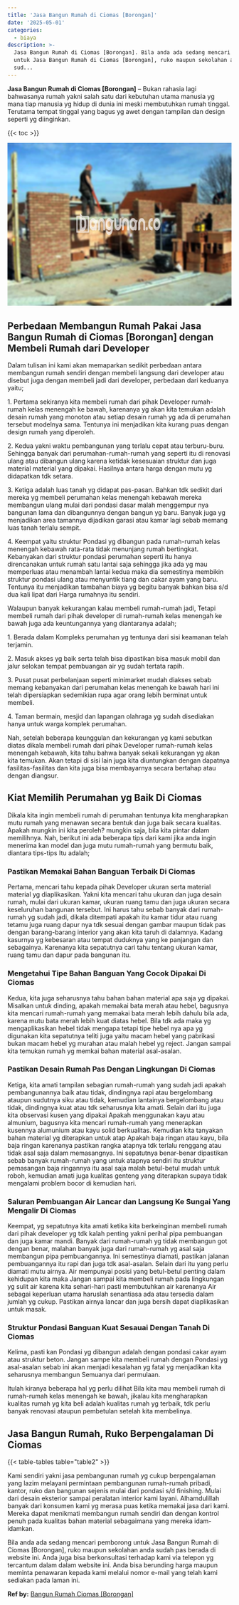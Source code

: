 ```yaml
---
title: 'Jasa Bangun Rumah di Ciomas [Borongan]'
date: '2025-05-01'
categories:
  - biaya
description: >-
  Jasa Bangun Rumah di Ciomas [Borongan]. Bila anda ada sedang mencari pemborong
  untuk Jasa Bangun Rumah di Ciomas [Borongan], ruko maupun sekolahan anda
  sud...
---
```


**Jasa Bangun Rumah di Ciomas \[Borongan\]** – Bukan rahasia lagi bahwasanya rumah yakni salah satu dari kebutuhan utama manusia yg mana tiap manusia yg hidup di dunia ini meski membutuhkan rumah tinggal. Terutama tempat tinggal yang bagus yg awet dengan tampilan dan design seperti yg diinginkan.

{{< toc >}}

![Jasa Bangun Rumah di Ciomas [Borongan]](/images/borong-bangunan-23.png)

## Perbedaan Membangun Rumah Pakai Jasa Bangun Rumah di Ciomas \[Borongan\] dengan Membeli Rumah dari Developer

Dalam tulisan ini kami akan memaparkan sedikit perbedaan antara membangun rumah sendiri dengan membeli langsung dari developer atau disebut juga dengan membeli jadi dari developer, perbedaan dari keduanya yaitu;

1\. Pertama sekiranya kita membeli rumah dari pihak Developer rumah-rumah kelas menengah ke bawah, karenanya yg akan kita temukan adalah desain rumah yang monoton atau setiap desain rumah yg ada di perumahan tersebut modelnya sama. Tentunya ini menjadikan kita kurang puas dengan design rumah yang diperoleh.

2\. Kedua yakni waktu pembangunan yang terlalu cepat atau terburu-buru. Sehingga banyak dari perumahan-rumah-rumah yang seperti itu di renovasi ulang atau dibangun ulang karena ketidak kesesuaian struktur dan juga material material yang dipakai. Hasilnya antara harga dengan mutu yg didapatkan tdk setara.

3\. Ketiga adalah luas tanah yg didapat pas-pasan. Bahkan tdk sedikit dari mereka yg membeli perumahan kelas menengah kebawah mereka membangun ulang mulai dari pondasi dasar malah menggempur nya bangunan lama dan dibangunnya dengan bangun yg baru. Banyak juga yg menjadikan area tamannya dijadikan garasi atau kamar lagi sebab memang luas tanah terlalu sempit.

4\. Keempat yaitu struktur Pondasi yg dibangun pada rumah-rumah kelas menengah kebawah rata-rata tidak menunjang rumah bertingkat. Kebanyakan dari struktur pondasi perumahan seperti itu hanya direncanakan untuk rumah satu lantai saja sehingga jika ada yg mau memperluas atau menambah lantai kedua maka dia semestinya membikin struktur pondasi ulang atau menyuntik tiang dan cakar ayam yang baru. Tentunya itu menjadikan tambahan biaya yg begitu banyak bahkan bisa s/d dua kali lipat dari Harga rumahnya itu sendiri.

Walaupun banyak kekurangan kalau membeli rumah-rumah jadi, Tetapi membeli rumah dari pihak developer di rumah-rumah kelas menengah ke bawah juga ada keuntungannya yang diantaranya adalah;

1\. Berada dalam Kompleks perumahan yg tentunya dari sisi keamanan telah terjamin.

2\. Masuk akses yg baik serta telah bisa dipastikan bisa masuk mobil dan jalur selokan tempat pembuangan air yg sudah tertata rapih.

3\. Pusat pusat perbelanjaan seperti minimarket mudah diakses sebab memang kebanyakan dari perumahan kelas menengah ke bawah hari ini telah dipersiapkan sedemikian rupa agar orang lebih berminat untuk membeli.

4\. Taman bermain, mesjid dan lapangan olahraga yg sudah disediakan hanya untuk warga komplek perumahan.

Nah, setelah beberapa keunggulan dan kekurangan yg kami sebutkan diatas dikala membeli rumah dari pihak Developer rumah-rumah kelas menengah kebawah, kita tahu bahwa banyak sekali kekurangan yg akan kita temukan. Akan tetapi di sisi lain juga kita diuntungkan dengan dapatnya fasilitas-fasilitas dan kita juga bisa membayarnya secara bertahap atau dengan diangsur.

## Kiat Memilih Perumahan yg Baik Di Ciomas

Dikala kita ingin membeli rumah di perumahan tentunya kita mengharapkan mutu rumah yang menawan secara bentuk dan juga baik secara kualitas. Apakah mungkin ini kita peroleh? mungkin saja, bila kita pintar dalam memilihnya. Nah, berikut ini ada beberapa tips dari kami jika anda ingin menerima kan model dan juga mutu rumah-rumah yang bermutu baik, diantara tips-tips Itu adalah;

### Pastikan Memakai Bahan Banguan Terbaik Di Ciomas

Pertama, mencari tahu kepada pihak Developer ukuran serta material material yg diaplikasikan. Yakni kita mencari tahu ukuran dan juga desain rumah, mulai dari ukuran kamar, ukuran ruang tamu dan juga ukuran secara keseluruhan bangunan tersebut. Ini harus tahu sebab banyak dari rumah-rumah yg sudah jadi, dikala ditempati apakah itu kamar tidur atau ruang tetamu juga ruang dapur nya tdk sesuai dengan gambar maupun tidak pas dengan barang-barang interior yang akan kita taruh di dalamnya. Kadang kasurnya yg kebesaran atau tempat duduknya yang ke panjangan dan sebagainya. Karenanya kita sepatutnya cari tahu tentang ukuran kamar, ruang tamu dan dapur pada bangunan itu.

### Mengetahui Tipe Bahan Banguan Yang Cocok Dipakai Di Ciomas

Kedua, kita juga seharusnya tahu bahan bahan material apa saja yg dipakai. Misalkan untuk dinding, apakah memakai bata merah atau hebel, bagusnya kita mencari rumah-rumah yang memakai bata merah lebih dahulu bila ada, karena mutu bata merah lebih kuat diatas hebel. Bila tdk ada maka yg mengaplikasikan hebel tidak mengapa tetapi tipe hebel nya apa yg digunakan kita sepatutnya teliti juga yaitu macam hebel yang pabrikasi bukan macam hebel yg murahan atau malah hebel yg reject. Jangan sampai kita temukan rumah yg memkai bahan material asal-asalan.

### Pastikan Desain Rumah Pas Dengan Lingkungan Di Ciomas

Ketiga, kita amati tampilan sebagian rumah-rumah yang sudah jadi apakah pembangunannya baik atau tidak, dindingnya rapi atau bergelombang ataupun sudutnya siku atau tidak, kemudian lantainya bergelombang atau tidak, dindingnya kuat atau tdk seharusnya kita amati. Selain dari itu juga kita observasi kusen yang dipakai Apakah menggunakan kayu atau almunium, bagusnya kita mencari rumah-rumah yang menerapkan kusennya alumunium atau kayu solid berkualitas. Kemudian kita tanyakan bahan material yg diterapkan untuk atap Apakah baja ringan atau kayu, bila baja ringan karenanya pastikan rangka atapnya tdk terlalu renggang atau tidak asal saja dalam memasangnya. Ini sepatutnya benar-benar dipastikan sebab banyak rumah-rumah yang untuk atapnya sendiri itu struktur pemasangan baja ringannya itu asal saja malah betul-betul mudah untuk roboh, kemudian amati juga kualitas genteng yang diterapkan supaya tidak mengalami problem bocor di kemudian hari.

### Saluran Pembuangan Air Lancar dan Langsung Ke Sungai Yang Mengalir Di Ciomas

Keempat, yg sepatutnya kita amati ketika kita berkeinginan membeli rumah dari pihak developer yg tdk kalah penting yakni perihal pipa pembuangan dan juga kamar mandi. Banyak dari rumah-rumah yg tidak membangun got dengan benar, malahan banyak juga dari rumah-rumah yg asal saja membangun pipa pembuangannya. Ini semestinya diamati, pastikan jalanan pembuangannya itu rapi dan juga tdk asal-asalan. Selain dari itu yang perlu diamati mutu airnya. Air mempunyai posisi yang betul-betul penting dalam kehidupan kita maka Jangan sampai kita membeli rumah pada lingkungan yg sulit air karena kita sehari-hari pasti membutuhkan air karenanya Air sebagai keperluan utama haruslah senantiasa ada atau tersedia dalam jumlah yg cukup. Pastikan airnya lancar dan juga bersih dapat diaplikasikan untuk masak.

### Struktur Pondasi Banguan Kuat Sesauai Dengan Tanah Di Ciomas

Kelima, pasti kan Pondasi yg dibangun adalah dengan pondasi cakar ayam atau struktur beton. Jangan sampe kita membeli rumah dengan Pondasi yg asal-asalan sebab ini akan menjadi kesalahan yg fatal yg menjadikan kita seharusnya membangun Semuanya dari permulaan.

Itulah kiranya beberapa hal yg perlu dilihat Bila kita mau membeli rumah di rumah-rumah kelas menengah ke bawah, jikalau kita mengharapkan kualitas rumah yg kita beli adalah kualitas rumah yg terbaik, tdk perlu banyak renovasi ataupun pembetulan setelah kita membelinya.

## Jasa Bangun Rumah, Ruko Berpengalaman Di Ciomas

{{< table-tables table="table2" >}}

Kami sendiri yakni jasa pembangunan rumah yg cukup berpengalaman yang lazim melayani permintaan pembangunan rumah-rumah pribadi, kantor, ruko dan bangunan sejenis mulai dari pondasi s/d finishing. Mulai dari desain eksterior sampai peralatan interior kami layani. Alhamdulillah banyak dari konsumen kami yg merasa puas ketika memakai jasa dari kami. Mereka dapat menikmati membangun rumah sendiri dan dengan kontrol penuh pada kualitas bahan material sebagaimana yang mereka idam-idamkan.

Bila anda ada sedang mencari pemborong untuk Jasa Bangun Rumah di Ciomas \[Borongan\], ruko maupun sekolahan anda sudah pas berada di website ini. Anda juga bisa berkonsultasi terhadap kami via telepon yg tercantum dalam dalam website ini. Anda bisa berunding harga maupun meminta penawaran kepada kami melalui nomor e-mail yang telah kami sediakan pada laman ini.

**Ref by:** [Bangun Rumah Ciomas [Borongan]](https://id.wikipedia.org/wiki/Bangun)
